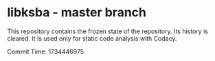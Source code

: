 # libksba - master branch

This repository contains the frozen state of the repository.
Its history is cleared. It is used only for static code
analysis with Codacy.

Commit Time: 1734446975